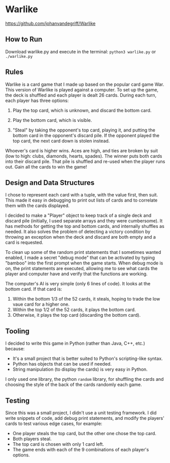 # Warlike

https://github.com/johanvandegriff/Warlike

## How to Run

Download warlike.py and execute in the terminal: `python3 warlike.py` or
`./warlike.py`

## Rules

Warlike is a card game that I made up based on the popular card game War. This
version of Warlike is played against a computer. To set up the game, the deck
is shuffled and each player is dealt 26 cards. During each turn, each player
has three options:

1. Play the top card, which is unknown, and discard the bottom card.

2. Play the bottom card, which is visible.

3. "Steal" by taking the opponent's top card, playing it, and putting
the bottom card in the opponent's discard pile. If the opponent
played the top card, the next card down is stolen instead.

Whoever's card is higher wins. Aces are high, and ties are broken by suit (low
to high: clubs, diamonds, hearts, spades). The winner puts both cards into their
discard pile. That pile is shuffled and re-used when the player runs out. Gain
all the cards to win the game!

## Design and Data Structures

I chose to represent each card with a tuple, with the value first, then suit.
This made it easy in debugging to print out lists of cards and to correlate them
with the cards displayed.

I decided to make a "Player" object to keep track of a single deck and discard
pile (initially, I used separate arrays and they were cumbersome). It has
methods for getting the top and bottom cards, and internally shuffles as needed.
It also solves the problem of detecting a victory condition by throwing an
exception when the deck and discard are both empty and a card is requested.

To clean up some of the random print statements that I sometimes wanted enabled,
I made a secret "debug mode" that can be activated by typing "bamboo" into the
first prompt when the game starts. When debug mode is on, the print statements
are executed, allowing me to see what cards the player and computer have and
verify that the functions are working.

The computer's AI is very simple (only 6 lines of code). It looks at the bottom
card. If that card is:
1. Within the bottom 1/3 of the 52 cards, it steals, hoping to trade the low
vaue card for a higher one.
2. Within the top 1/2 of the 52 cards, it plays the bottom card.
3. Otherwise, it plays the top card (discarding the bottom card).


## Tooling

I decided to write this game in Python (rather than Java, C++, etc.) because:
* It's a small project that is better suited to Python's scripting-like syntax.
* Python has objects that can be used if needed.
* String manipulation (to display the cards) is very easy in Python.

I only used one library, the python `random` library, for shuffling the cards
and choosing the style of the back of the cards randomly each game.

## Testing

Since this was a small project, I didn't use a unit testing framework. I did
write snippets of code, add debug print statements, and modify the players'
cards to test various edge cases, for example:
* One player steals the top card, but the other one chose the top card.
* Both players steal.
* The top card is chosen with only 1 card left.
* The game ends with each of the 9 combinations of each player's options.
